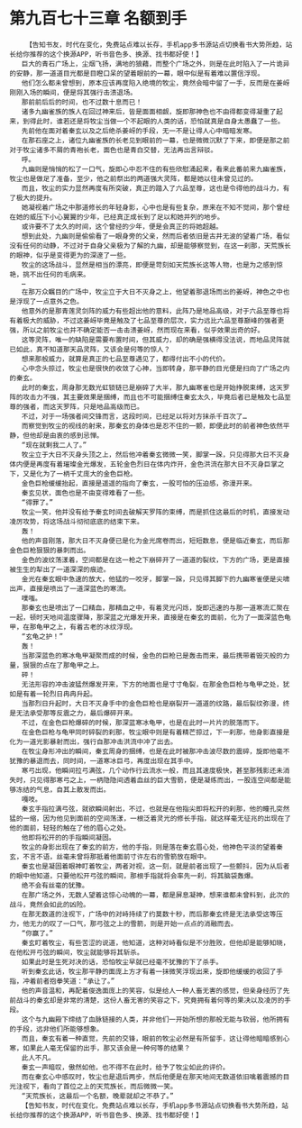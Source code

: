 # 第九百七十三章 名额到手
        【告知书友，时代在变化，免费站点难以长存，手机app多书源站点切换看书大势所趋，站长给你推荐的这个换源APP，听书音色多、换源、找书都好使！】
       巨大的青石广场上，尘烟飞扬，满地的狼藉，而整个广场之外，则是在此时陷入了一片诡异的安静，那一道道目光都是目瞪口呆的望着眼前的一幕，眼中似是有着难以置信浮现。
       他们怎么都未曾想到，原本应该再度陷入绝境的牧尘，竟然会暗中留了一手，反而是在姜岈刚刚入场的瞬间，便是将其强行击溃退场。
       那前前后后的时间，也不过数十息而已！
       诸多九幽雀族的族人在回过神来后，皆是面面相觑，旋即那神色也不由得都变得凝重了起来，到得此时，谁若还是将牧尘当做一个不起眼的人类的话，恐怕就真是自身太愚蠢了一些。
       先前他在面对着秦玄以及之后绝杀姜岈的手段，无一不是让得人心中暗暗发寒。
       在那石座之上，诸位九幽雀族的长老见到眼前的一幕，也是微微沉默了下来，即便是那之前对于牧尘诸多不屑的青袍长老，面色也是青白交替，无法再出言辩驳。
       呼。
       九幽则是悄悄的松了一口气，旋即心中忍不住的有些欣慰涌起来，看来此番前来九幽雀族，牧尘也是做足了准备，至少，他之前祭出的两道强大灵阵，都是她以往未曾见过的。
       而且，牧尘的实力显然再度有所突破，真正的踏入了六品至尊，这也是令得他的战斗力，有了极大的提升。
       她凝视着广场之中那道修长的年轻身影，心中也是有些复杂，原来在不知不觉间，那个曾经在她的威压下小心翼翼的少年，已经真正成长到了足以和她并列的地步。
       或许要不了太久的时间，这个曾经的少年，便是会真正的将她超越。
       想到此处，九幽则是偷偷看了一眼身旁的父亲，然而后者依旧是古井无波的望着广场，看似没有任何的动静，不过对于自身父亲极为了解的九幽，却是能够察觉到，在这一刹那，天荒族长的眼神，似乎是变得更为的深邃了一些。
       牧尘的这场战斗，显然是相当的漂亮，即便是苛刻如天荒族长这等人物，也是为之感到惊艳，挑不出任何的毛病来。
       …
       在那万众瞩目的广场中，牧尘立于大日不灭身之上，他望着那退场而出的姜岈，神色之中也是浮现了一点意外之色。
       他意外的是那青莲灵剑阵的威力有些超出他的意料，此阵乃是地品高级，对于六品至尊也将有着极大的威胁，不过这姜岈毕竟是触及了七品至尊的层次，实力远比六品至尊巅峰的强者更强，所以之前牧尘也并不确定能否一击击溃姜岈，然而现在来看，似乎效果出奇的好。
       这等灵阵，唯一的缺陷是需要布置时间，但其威力，却的确是强横得没法说，而地品灵阵就已如此，真不知道那天品灵阵，又该会是何等的惊人？
       想来那般威力，就算是真正的七品至尊遇见了，都得付出不小的代价。
       心中念头掠过，牧尘也是很快的收敛了心神，当即转身，那平静的目光便是扫向了广场之内的秦玄。
       此时的秦玄，周身那无数光虹锁链已是崩碎了大半，那九幽寒雀也是开始挣脱束缚，这天罗阵的攻击力不强，其主要效果是捆缚，而且也不可能捆缚住秦玄太久，毕竟后者已是触及七品至尊的强者，而这天罗阵，只是地品高级而已。
       不过，对于一场强者间交锋而言，这段时间，已经足以将对方抹杀千百次了…
       而察觉到牧尘的视线的射来，那秦玄的身体也是忍不住的一颤，即便此时的前者神色依然平静，但他却是由衷的感到忌惮。
       “现在就剩我二人了。”
       牧尘立于大日不灭身头顶之上，然后他冲着秦玄微微一笑，脚掌一跺，只见得那大日不灭身体内便是再度有着璀璨金光爆发，五轮金色烈日在体内炸开，金色洪流在那大日不灭身巨掌之下，又是化为了一柄千丈庞大的金色巨枪。
       金色巨枪缓缓抬起，直接是遥遥的指向了秦玄，一股可怕的压迫感，弥漫开来。
       秦玄见状，面色也是不由变得难看了一些。
       “得罪了。”
       牧尘一笑，他并没有给予秦玄时间去破解天罗阵的束缚，而是抓住这最后的时机，直接发动凌厉攻势，将这场战斗彻彻底底的结束下来。
       轰！
       他的声音刚落，那大日不灭身便已是化为金光席卷而出，短短数息，便是临近秦玄，而后那金色巨枪狠狠的暴刺而出。
       金色的波纹荡漾着，空间都是在这一枪之下崩碎开了一道道的裂纹，下方的广场，更是直接被生生的犁出了一道深深的痕迹。
       金光在秦玄眼中急速的放大，他猛的一咬牙，脚掌一跺，只见得其脚下的九幽寒雀便是尖啸出声，直接是喷出了一道深蓝色的寒流。
       噗嗤。
       那秦玄也是喷出了一口精血，那精血之中，有着灵光闪烁，旋即迅速的与那一道寒流汇聚在一起，顿时天地间温度骤降，那深蓝之光爆发开来，直接是在秦玄的面前，化为了一面深蓝色龟甲，在那龟甲之上，有着古老的冰纹浮现。
       “玄龟之护！”
       轰！
       当那深蓝色的寒冰龟甲凝聚而成的时候，金色的巨枪已是轰击而来，最后携带着毁灭般的力量，狠狠的点在了那龟甲之上。
       砰！
       无法形容的冲击波猛然爆发开来，下方的地面也是寸寸龟裂，在那金色巨枪与龟甲之处，犹如是有着一轮烈日冉冉升起。
       当那烈日升起时，大日不灭身手中的金色巨枪也是崩裂开一道道的纹路，最后裂纹弥漫，终是无法承受那等反震之力，最后爆碎开来。
       不过，在金色巨枪爆碎的时候，那深蓝寒冰龟甲，也是在此时一片片的脱落而下。
       在金色巨枪与龟甲同时碎裂的刹那，牧尘眼中则是有着精芒掠过，下一刹那，他身影直接是化为一道光影暴射而出，强行自那冲击洪流中冲了出去。
       在牧尘身形冲出的瞬间，秦玄周身的捆缚，也是在此时被那冲击波尽数的震碎，旋即他毫不犹豫的暴退而去，同时间，一道寒冰巨弓，再度出现在其手中。
       寒弓出现，他瞬间拉弓满弦，几个动作行云流水一般，而且其速度极快，甚至那残影还未消失时，只见得那寒弓之上，一柄隐隐间透着血丝的巨大雪箭，便是凝练而出，一股连空间都是能够冻结的气息，自其上散发而出。
       嘎吱。
       秦玄手指拉满弓弦，就欲瞬间射出，不过，也就是在他指尖即将松开的刹那，他的瞳孔突然猛的一缩，因为他见到面前的空间荡漾，一根泛着灵光的修长手指，就这样毫无征兆的出现在了他的面前，轻轻的触在了他的眉心之处。
       他即将松开的的手指瞬间凝固。
       牧尘的身影出现在了秦玄的前方，他的手指，则是落在秦玄眉心处，他神色平淡的望着秦玄，不言不语，丝毫未曾将那抵着他面前寸许左右的雪箭放在眼中。
       秦玄也是凝固着眼神盯着牧尘，两者对视，这一刻，就是前者出现了一些颤抖，因为从后者的眼中他知道，只要他松开弓弦的瞬间，那根手指就将会率先一刹，将其脑袋轰爆。
       绝不会有丝毫的犹豫。
       在那广场之外，无数人望着这惊心动魄的一幕，都是屏息凝神，想来谁都未曾料到，此次的战斗，竟然会如此的凶险。
       在那无数道的注视下，广场中的对峙持续了约莫数十秒，而后那秦玄终是无法承受这等压力，他无力的叹了一口气，那弓弦之上的雪箭，则是开始一点点的消融而去。
       “你赢了。”
       秦玄盯着牧尘，有些苦涩的说道，他知道，这种对峙看似是不分胜败，但他却是能够知晓，在他松开弓弦的瞬间，牧尘就能够将其斩杀。
       如果此时是生死对决的话，恐怕牧尘早就已经毫不犹豫的下了杀手。
       听到秦玄此话，牧尘那平静的面庞上方才有着一抹微笑浮现出来，旋即他缓缓的收回了手指，冲着前者抱拳笑道：“承让了。”
       他的声音温和，再配着俊逸面庞上的笑容，似是给人一种人畜无害的感觉，但亲身经历了先前战斗的秦玄却是非常的清楚，这份人畜无害的笑容之下，究竟拥有着何等的果决以及凌厉的手段。
       这个与九幽殿下缔结了血脉链接的人类，并非他们一开始所想的那般无能与软弱，他所拥有的手段，远非他们所能够想象。
       而且，秦玄有着一种直觉，先前的交锋，眼前的牧尘必然是有所留手，这让得他暗暗感到心寒，如果此人毫无保留的出手，那又该会是一种何等的结果？
       此人不凡。
       秦玄一声暗叹，傲然如他，也不得不在此时，给予了牧尘如此的评价。
       而在秦玄心中感叹时，牧尘也是退后两步，然后他便是在那天地间无数道依旧噙着震撼的目光注视下，看向了首位之上的天荒族长，而后微微一笑。
       “天荒族长，这最后一个名额，晚辈就却之不恭了。”
       【告知书友，时代在变化，免费站点难以长存，手机app多书源站点切换看书大势所趋，站长给你推荐的这个换源APP，听书音色多、换源、找书都好使！】